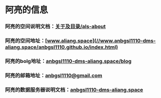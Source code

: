 # 阿亮的信息
### 阿亮的空间说明文档：[关于及目录/als-about](//github.com/anbgsl1110/anbgsl1110.github.io/tree/master/als-about.org)
### 阿亮的空间地址：[www.aliang.space](//www.anbgsl1110-dms-aliang.space/anbgsl1110.github.io/index.html)
### 阿亮的bolg地址：[anbgsl1110-dms-aliang.space/blog](//www.anbgsl1110-dms-aliang.space/anbgsl1110.github.io/blog/blog1.html)
### 阿亮的邮箱地址：anbgsl1110@gmail.com
### 阿亮的数据服务器说明文档：[anbgsl1110-dms-aliang.space](//github.com/anbgsl1110/anbgsl1110.github.io/tree/master/anbgsl1110-dms-aliang.space.org)
